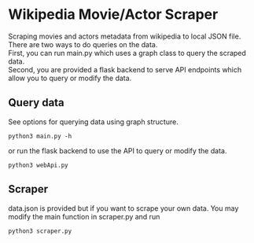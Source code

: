# Wikipedia Movie/Actor Scraper
Scraping movies and actors metadata from wikipedia to local JSON file.
There are two ways to do queries on the data.<br>
First, you can run main.py which uses a graph class to query the scraped data. <br>
Second, you are provided a flask backend to serve API endpoints which allow you to query or modify the data.<br>

## Query data
See options for querying data using graph structure.
```
python3 main.py -h 
```
or run the flask backend to use the API to query or modify the data.
```
python3 webApi.py
```

## Scraper
data.json is provided but if you want to scrape your own data. You may modify the main function in scraper.py and run
```
python3 scraper.py
```
